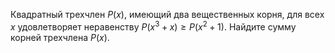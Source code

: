 Квадратный трехчлен $P(x)$, имеющий два вещественных корня, для всех $x$ удовлетворяет неравенству 
$P(x^3+x)\geq P(x^2+1)$. Найдите сумму  корней трехчлена $P(x)$.